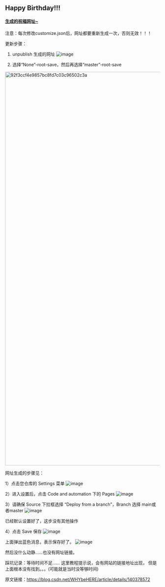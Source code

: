 ## Happy Birthday!!!

#### [生成的祝福网址~](https://fangandyim.github.io/happy-birthday/)

注意：每次修改customize.json后，网址都要重新生成一次，否则无效！！！

更新步骤：
1) unpublish 生成的网址
![image](https://github.com/user-attachments/assets/8bc0c090-5ddd-473a-b263-ade0572f2333)

2) 选择“None”-root-save，然后再选择“master”-root-save
<img width="1280" alt="92f3ccf4e9857bc8fd7c03c96502c3a" src="https://github.com/user-attachments/assets/34844dd0-9726-4a69-90d1-e5aa637de9dc" />

网址生成的步骤见：

1）点击您仓库的 Settings 菜单
![image](https://github.com/user-attachments/assets/e8f16702-ab77-4850-b968-9ac1be13af94)

2）进入设置后，点击 Code and automation 下的 Pages
![image](https://github.com/user-attachments/assets/9df00529-b6bb-4cd0-8ef0-92db714f38b4)

3）请确保 Source 下拉框选择 “Deploy from a branch”，Branch 选择 main或者master
![image](https://github.com/user-attachments/assets/3f871d44-7b0c-429b-a2c5-5b89fc60838d)

已经默认设置好了，这步没有其他操作

4）点击 Save 保存
![image](https://github.com/user-attachments/assets/bcd182f8-33ee-4543-8c0c-1f3b05226ed5)

上面弹出蓝色消息，表示保存好了。
![image](https://github.com/user-attachments/assets/c64c0e15-4008-4247-9adb-1e57f55d5ceb)

然后没什么动静……也没有网址链接。

踩坑记录：等待时间不足……
这里教程提示说，会有网站的链接地址出现， 但是上面根本没有找到。。。(可能就是当时没等够时间)
                        
原文链接：https://blog.csdn.net/WHYbeHERE/article/details/140378572
